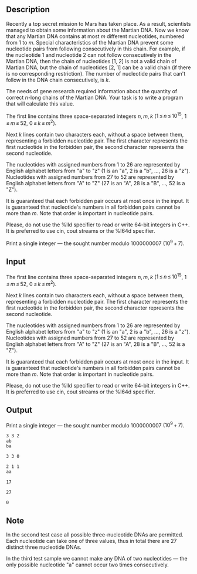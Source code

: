 ## Description

<div><p>Recently a top secret mission to Mars has taken place. As a result, scientists managed to obtain some information about the Martian DNA. Now we know that any Martian DNA contains at most <span class="tex-span"><i>m</i></span> different nucleotides, numbered from <span class="tex-span">1</span> to <span class="tex-span"><i>m</i></span>. Special characteristics of the Martian DNA prevent some nucleotide pairs from following consecutively in this chain. For example, if the nucleotide 1 and nucleotide 2 can not follow consecutively in the Martian DNA, then the chain of nucleotides [1, 2] is not a valid chain of Martian DNA, but the chain of nucleotides [2, 1] can be a valid chain (if there is no corresponding restriction). The number of nucleotide pairs that can't follow in the DNA chain consecutively, is <span class="tex-span"><i>k</i></span>. </p><p>The needs of gene research required information about the quantity of correct <span class="tex-span"><i>n</i></span>-long chains of the Martian DNA. Your task is to write a program that will calculate this value.</p></div><div class="input-specification"><p>The first line contains three space-separated integers <span class="tex-span"><i>n</i>, <i>m</i>, <i>k</i></span> (<span class="tex-span">1 ≤ <i>n</i> ≤ 10<sup class="upper-index">15</sup></span>, <span class="tex-span">1 ≤ <i>m</i> ≤ 52</span>, <span class="tex-span">0 ≤ <i>k</i> ≤ <i>m</i><sup class="upper-index">2</sup></span>).</p><p>Next <span class="tex-span"><i>k</i></span> lines contain two characters each, without a space between them, representing a forbidden nucleotide pair. The first character represents the first nucleotide in the forbidden pair, the second character represents the second nucleotide.</p><p>The nucleotides with assigned numbers from 1 to 26 are represented by English alphabet letters from "<span class="tex-font-style-tt">a</span>" to "<span class="tex-font-style-tt">z</span>" (1 is an "<span class="tex-font-style-tt">a</span>", 2 is a "<span class="tex-font-style-tt">b</span>", <span class="tex-span">...</span>, 26 is a "<span class="tex-font-style-tt">z</span>"). Nucleotides with assigned numbers from 27 to 52 are represented by English alphabet letters from "<span class="tex-font-style-tt">A</span>" to "<span class="tex-font-style-tt">Z</span>" (27 is an "<span class="tex-font-style-tt">A</span>", 28 is a "<span class="tex-font-style-tt">B</span>", <span class="tex-span">...</span>, 52 is a "<span class="tex-font-style-tt">Z</span>").</p><p>It is guaranteed that each forbidden pair occurs at most once in the input. It is guaranteed that nucleotide's numbers in all forbidden pairs cannot be more than <span class="tex-span"><i>m</i></span>. Note that order is important in nucleotide pairs.</p><p>Please, do not use the <span class="tex-font-style-tt">%lld</span> specifier to read or write 64-bit integers in С++. It is preferred to use <span class="tex-font-style-tt">cin</span>, <span class="tex-font-style-tt">cout</span> streams or the <span class="tex-font-style-tt">%I64d</span> specifier.</p></div><div class="output-specification"><p>Print a single integer — the sought number modulo <span class="tex-span">1000000007</span> <span class="tex-span">(10<sup class="upper-index">9</sup> + 7)</span>.</p></div>

## Input

<p>The first line contains three space-separated integers <span class="tex-span"><i>n</i>, <i>m</i>, <i>k</i></span> (<span class="tex-span">1 ≤ <i>n</i> ≤ 10<sup class="upper-index">15</sup></span>, <span class="tex-span">1 ≤ <i>m</i> ≤ 52</span>, <span class="tex-span">0 ≤ <i>k</i> ≤ <i>m</i><sup class="upper-index">2</sup></span>).</p><p>Next <span class="tex-span"><i>k</i></span> lines contain two characters each, without a space between them, representing a forbidden nucleotide pair. The first character represents the first nucleotide in the forbidden pair, the second character represents the second nucleotide.</p><p>The nucleotides with assigned numbers from 1 to 26 are represented by English alphabet letters from "<span class="tex-font-style-tt">a</span>" to "<span class="tex-font-style-tt">z</span>" (1 is an "<span class="tex-font-style-tt">a</span>", 2 is a "<span class="tex-font-style-tt">b</span>", <span class="tex-span">...</span>, 26 is a "<span class="tex-font-style-tt">z</span>"). Nucleotides with assigned numbers from 27 to 52 are represented by English alphabet letters from "<span class="tex-font-style-tt">A</span>" to "<span class="tex-font-style-tt">Z</span>" (27 is an "<span class="tex-font-style-tt">A</span>", 28 is a "<span class="tex-font-style-tt">B</span>", <span class="tex-span">...</span>, 52 is a "<span class="tex-font-style-tt">Z</span>").</p><p>It is guaranteed that each forbidden pair occurs at most once in the input. It is guaranteed that nucleotide's numbers in all forbidden pairs cannot be more than <span class="tex-span"><i>m</i></span>. Note that order is important in nucleotide pairs.</p><p>Please, do not use the <span class="tex-font-style-tt">%lld</span> specifier to read or write 64-bit integers in С++. It is preferred to use <span class="tex-font-style-tt">cin</span>, <span class="tex-font-style-tt">cout</span> streams or the <span class="tex-font-style-tt">%I64d</span> specifier.</p>

## Output

<p>Print a single integer — the sought number modulo <span class="tex-span">1000000007</span> <span class="tex-span">(10<sup class="upper-index">9</sup> + 7)</span>.</p>





```input1
3 3 2
ab
ba

```




```input2
3 3 0

```




```input3
2 1 1
aa

```




```output1
17

```




```output2
27

```




```output3
0

```



## Note

<p>In the second test case all possible three-nucleotide DNAs are permitted. Each nucleotide can take one of three values, thus in total there are 27 distinct three nucleotide DNAs.</p><p>In the third test sample we cannot make any DNA of two nucleotides — the only possible nucleotide "<span class="tex-font-style-tt">a</span>" cannot occur two times consecutively.</p>
